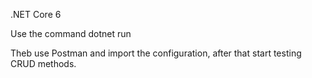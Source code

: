 .NET Core 6

Use the command dotnet run

Theb use Postman and import the configuration, after that start testing CRUD methods.
